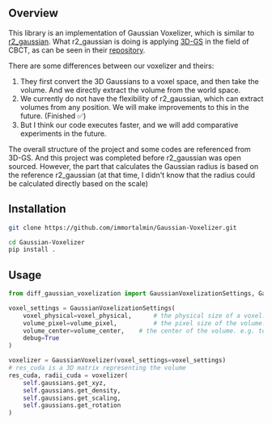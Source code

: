 ## Overview
This library is an implementation of Gaussian Voxelizer, which is similar to [r2_gaussian](https://github.com/Ruyi-Zha/r2_gaussian).
What r2_gaussian is doing is applying [3D-GS](https://github.com/graphdeco-inria/gaussian-splatting) in the field of CBCT, as can be seen in their [repository](https://github.com/Ruyi-Zha/r2_gaussian).

There are some differences between our voxelizer and theirs:
1. They first convert the 3D Gaussians to a voxel space, and then take the volume. And we directly extract the volume from the world space.
2. We currently do not have the flexibility of r2_gaussian, which can extract volumes from any position. We will make improvements to this in the future. (Finished ✅)
3. But I think our code executes faster, and we will add comparative experiments in the future.

The overall structure of the project and some codes are referenced from 3D-GS.
And this project was completed before r2_gaussian was open sourced.
However, the part that calculates the Gaussian radius is based on the reference r2_gaussian (at that time, I didn't know that the radius could be calculated directly based on the scale)
## Installation
```sh
git clone https://github.com/immortalmin/Gaussian-Voxelizer.git

cd Gaussian-Voxelizer
pip install .
```

## Usage
```Python
from diff_gaussian_voxelization import GaussianVoxelizationSettings, GaussianVoxelizer

voxel_settings = GaussianVoxelizationSettings(
    voxel_physical=voxel_physical,      # the physical size of a voxel. e.g. torch.tensor([0.001, 0.001, 0.001])
    volume_pixel=volume_pixel,          # the pixel size of the volume. e.g. torch.tensor([128, 128, 128])
    volume_center=volume_center,    # the center of the volume. e.g. torch.tensor([0, 0, 0])
    debug=True
)

voxelizer = GaussianVoxelizer(voxel_settings=voxel_settings)
# res_cuda is a 3D matrix representing the volume
res_cuda, radii_cuda = voxelizer(
    self.gaussians.get_xyz,
    self.gaussians.get_density,
    self.gaussians.get_scaling,
    self.gaussians.get_rotation
)
```
